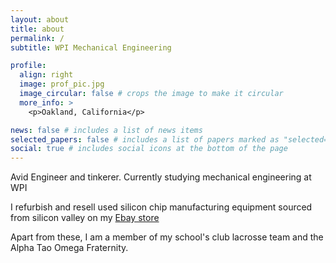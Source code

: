 ```yaml
---
layout: about
title: about
permalink: /
subtitle: WPI Mechanical Engineering

profile:
  align: right
  image: prof_pic.jpg
  image_circular: false # crops the image to make it circular
  more_info: >
    <p>Oakland, California</p>

news: false # includes a list of news items
selected_papers: false # includes a list of papers marked as "selected={true}"
social: true # includes social icons at the bottom of the page
---
```


Avid Engineer and tinkerer. Currently studying mechanical engineering at WPI

I refurbish and resell used silicon chip manufacturing equipment sourced from silicon valley on my <a href="https://www.ebay.com/usr/rebe1269">Ebay store</a>

Apart from these, I am a member of my school's club lacrosse team and the Alpha Tao Omega Fraternity. 
